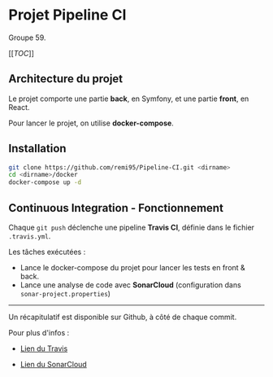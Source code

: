# Projet Pipeline CI

Groupe 59.

[[_TOC_]]

## Architecture du projet

Le projet comporte une partie **back**, en Symfony, et une partie **front**, en React.

Pour lancer le projet, on utilise **docker-compose**.



## Installation

```bash
git clone https://github.com/remi95/Pipeline-CI.git <dirname>
cd <dirname>/docker
docker-compose up -d
```



## Continuous Integration - Fonctionnement

Chaque `git push` déclenche une pipeline **Travis CI**, définie dans le fichier `.travis.yml`.

Les tâches exécutées : 

- Lance le docker-compose du projet pour lancer les tests en front & back.
- Lance une analyse de code avec **SonarCloud** (configuration dans `sonar-project.properties`)



---

Un récapitulatif est disponible sur Github, à côté de chaque commit.

Pour plus d'infos :

- [Lien du Travis](https://travis-ci.org/github/remi95/Pipeline-CI)

- [Lien du SonarCloud](https://sonarcloud.io/dashboard?branch=feature%2Ftravis-pipeline&id=remi95_Pipeline-CI) 

